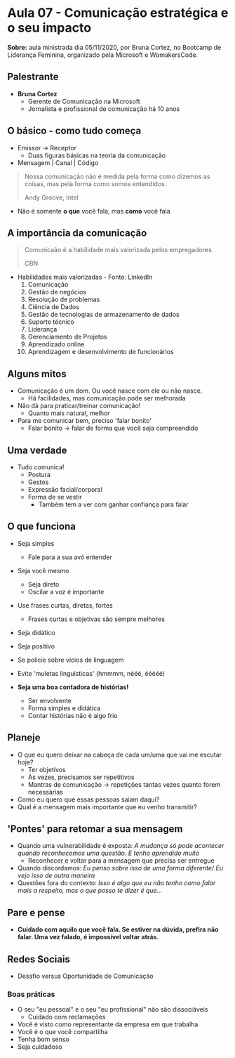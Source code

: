 # Aula 07 - Comunicação estratégica e o seu impacto

**Sobre:** aula ministrada dia 05/11/2020, por Bruna Cortez, no Bootcamp de Liderança Feminina, organizado pela Microsoft e WomakersCode.

## Palestrante
* **Bruna Cortez**
    * Gerente de Comunicação na Microsoft
    * Jornalista e profissional de comunicação há 10 anos

## O básico - como tudo começa
* Emissor → Receptor
    * Duas figuras básicas na teoria da comunicação
* Mensagem | Canal | Código
> Nossa comunicação não é medida pela forma como dizemos as coisas, mas pela forma como somos entendidos.
>
> Andy Groove, Intel
* Não é somente **o que** você fala, mas **como** você fala

## A importância da comunicação
> Comunicaão é a habilidade mais valorizada pelos empregadores.
>
> CBN
* Habilidades mais valorizadas - Fonte: LinkedIn
    1. Comunicação
    2. Gestão de negócios
    3. Resolução de problemas
    4. Ciência de Dados
    5. Gestão de tecnologias de armazenamento de dados
    6. Suporte técnico
    7. Liderança
    8. Gerenciamento de Projetos
    9. Aprendizado online
    10. Aprendizagem e desenvolvimento de funcionários

## Alguns mitos
* Comunicação é um dom. Ou você nasce com ele ou não nasce.
    * Há facilidades, mas comunicação pode ser melhorada
* Não dá para praticar/treinar comunicação!
    * Quanto mais natural, melhor
* Para me comunicar bem, preciso 'falar bonito'
    * Falar bonito → falar de forma que você seja compreendido

## Uma verdade
* Tudo comunica!
    * Postura
    * Gestos
    * Expressão facial/corporal
    * Forma de se vestir
        * Também tem a ver com ganhar confiança para falar

## O que funciona
* Seja simples
    * Fale para a sua avó entender
* Seja você mesmo
    * Seja direto
    * Oscilar a voz é importante
* Use frases curtas, diretas, fortes
    * Frases curtas e objetivas são sempre melhores
* Seja didático
* Seja positivo
* Se policie sobre vícios de linguagem
* Evite 'muletas linguísticas' (hmmmm, nééé, ééééé)

* **Seja uma boa contadora de histórias!**
    * Ser envolvente
    * Forma simples e didática
    * Contar histórias não é algo frio

## Planeje
* O que eu quero deixar na cabeça de cada um/uma que vai me escutar hoje?
    * Ter objetivos
    * Às vezes, precisamos ser repetitivos
    * Mantras de comunicação → repetições tantas vezes quanto forem necessárias
* Como eu quero que essas pessoas saiam daqui?
* Qual é a mensagem mais importante que eu venho transmitir?

## 'Pontes' para retomar a sua mensagem
* Quando uma vulnerabilidade é exposta: *A mudança só pode acontecer quando reconhecemos uma questão. E tenho aprendido muito*
    * Reconhecer e voltar para a mensagem que precisa ser entregue
* Quando discordamos: *Eu penso sobre isso de uma forma diferente/ Eu vejo isso de outra maneira*
* Questões fora do contexto: *Isso é algo que eu não tenho como falar mais a respeito, mas o que posso te dizer é que...*

## Pare e pense
* **Cuidado com aquilo que você fala. Se estiver na dúvida, prefira não falar. Uma vez falado, é impossível voltar atrás.**

## Redes Sociais
* Desafio versus Oportunidade de Comunicação

### Boas práticas
* O seu "eu pessoal" e o seu "eu profissional" não são dissociáveis
    * Cuidado com reclamações
* Você é visto como representante da empresa em que trabalha
* Você é o que você compartilha
* Tenha bom senso
* Seja cuidadoso
